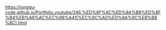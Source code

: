 https://jonggu-code.github.io/Portfolio_youtube/246.%ED%8F%AC%ED%8A%B8%ED%8F%B4%EB%A6%AC%EC%98%A41(%EC%9C%A0%ED%8A%9C%EB%B8%8C).html
